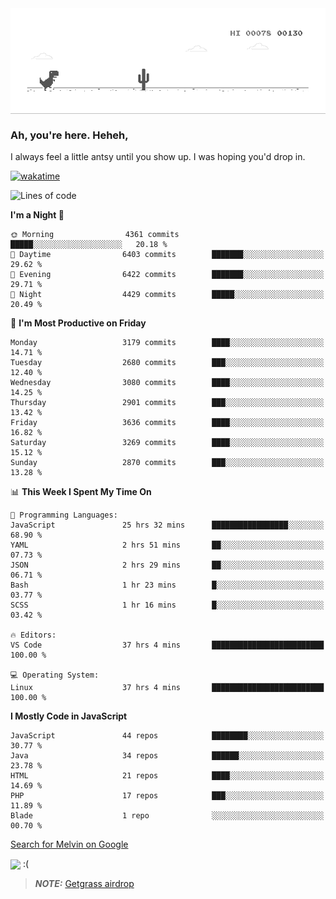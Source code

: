 
<div align="center">
    <img align="center" src="dino.gif">
</div>

### Ah, you're here. Heheh, 
I always feel a little antsy until you show up. I was hoping you'd drop in.

[![wakatime](https://wakatime.com/badge/user/8ad4afa2-1a56-40d1-a949-4663473915b6.svg)](https://wakatime.com/@mrepol742)

<!--START_SECTION:mrepol742-->
![Lines of code](https://img.shields.io/badge/From%20Hello%20World%20I%27ve%20Written-17.1%20million%20lines%20of%20code-blue)

**I'm a Night 🦉** 

```text
🌞 Morning                4361 commits        █████░░░░░░░░░░░░░░░░░░░░   20.18 % 
🌆 Daytime                6403 commits        ███████░░░░░░░░░░░░░░░░░░   29.62 % 
🌃 Evening                6422 commits        ███████░░░░░░░░░░░░░░░░░░   29.71 % 
🌙 Night                  4429 commits        █████░░░░░░░░░░░░░░░░░░░░   20.49 % 
```
📅 **I'm Most Productive on Friday** 

```text
Monday                   3179 commits        ████░░░░░░░░░░░░░░░░░░░░░   14.71 % 
Tuesday                  2680 commits        ███░░░░░░░░░░░░░░░░░░░░░░   12.40 % 
Wednesday                3080 commits        ████░░░░░░░░░░░░░░░░░░░░░   14.25 % 
Thursday                 2901 commits        ███░░░░░░░░░░░░░░░░░░░░░░   13.42 % 
Friday                   3636 commits        ████░░░░░░░░░░░░░░░░░░░░░   16.82 % 
Saturday                 3269 commits        ████░░░░░░░░░░░░░░░░░░░░░   15.12 % 
Sunday                   2870 commits        ███░░░░░░░░░░░░░░░░░░░░░░   13.28 % 
```


📊 **This Week I Spent My Time On** 

```text
💬 Programming Languages: 
JavaScript               25 hrs 32 mins      █████████████████░░░░░░░░   68.90 % 
YAML                     2 hrs 51 mins       ██░░░░░░░░░░░░░░░░░░░░░░░   07.73 % 
JSON                     2 hrs 29 mins       ██░░░░░░░░░░░░░░░░░░░░░░░   06.71 % 
Bash                     1 hr 23 mins        █░░░░░░░░░░░░░░░░░░░░░░░░   03.77 % 
SCSS                     1 hr 16 mins        █░░░░░░░░░░░░░░░░░░░░░░░░   03.42 % 

🔥 Editors: 
VS Code                  37 hrs 4 mins       █████████████████████████   100.00 % 

💻 Operating System: 
Linux                    37 hrs 4 mins       █████████████████████████   100.00 % 
```

**I Mostly Code in JavaScript** 

```text
JavaScript               44 repos            ████████░░░░░░░░░░░░░░░░░   30.77 % 
Java                     34 repos            ██████░░░░░░░░░░░░░░░░░░░   23.78 % 
HTML                     21 repos            ████░░░░░░░░░░░░░░░░░░░░░   14.69 % 
PHP                      17 repos            ███░░░░░░░░░░░░░░░░░░░░░░   11.89 % 
Blade                    1 repo              ░░░░░░░░░░░░░░░░░░░░░░░░░   00.70 % 
```




<!--END_SECTION:mrepol742-->

[Search for Melvin on Google](https://www.google.com/search?q=Melvin+Jones+Repol)

 <img align="center" src="https://media.tenor.com/FPraoiMenNkAAAAM/arch-linux.gif">
 :(



> **_NOTE:_** [Getgrass airdrop](https://app.getgrass.io/register/?referralCode=kUHcrABPjKr-_hS) 
